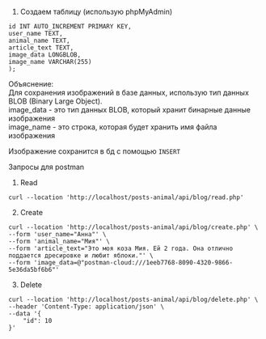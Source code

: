 1. Создаем таблицу (использую phpMyAdmin)

```CREATE TABLE blog_posts (
id INT AUTO_INCREMENT PRIMARY KEY,
user_name TEXT,
animal_name TEXT,
article_text TEXT,
image_data LONGBLOB,
image_name VARCHAR(255)
);
```

Объяснение:  
Для сохранения изображений в базе данных, использую тип данных BLOB (Binary Large Object).  
image_data - это тип данных BLOB, который хранит бинарные данные изображения  
image_name - это строка, которая будет хранить имя файла изображения

Изображение сохранится в бд с помощью ``INSERT``

Запросы для postman

1. Read
```angular2html
curl --location 'http://localhost/posts-animal/api/blog/read.php'
```

2. Create
```angular2html
curl --location 'http://localhost/posts-animal/api/blog/create.php' \
--form 'user_name="Анна"' \
--form 'animal_name="Мия"' \
--form 'article_text="Это моя коза Мия. Ей 2 года. Она отлично поддается дресировке и любит яблоки."' \
--form 'image_data=@"postman-cloud:///1eeb7768-8090-4320-9866-5e36da5bf6b6"'
```

3. Delete
```angular2html
curl --location 'http://localhost/posts-animal/api/blog/delete.php' \
--header 'Content-Type: application/json' \
--data '{
    "id": 10
}'
```